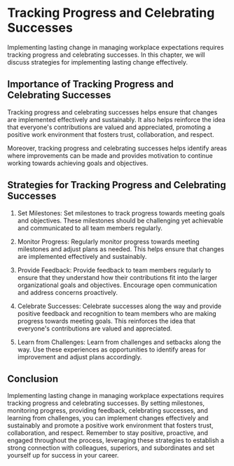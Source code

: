 Tracking Progress and Celebrating Successes
=====================================================================================================

Implementing lasting change in managing workplace expectations requires tracking progress and celebrating successes. In this chapter, we will discuss strategies for implementing lasting change effectively.

Importance of Tracking Progress and Celebrating Successes
---------------------------------------------------------

Tracking progress and celebrating successes helps ensure that changes are implemented effectively and sustainably. It also helps reinforce the idea that everyone's contributions are valued and appreciated, promoting a positive work environment that fosters trust, collaboration, and respect.

Moreover, tracking progress and celebrating successes helps identify areas where improvements can be made and provides motivation to continue working towards achieving goals and objectives.

Strategies for Tracking Progress and Celebrating Successes
----------------------------------------------------------

1. Set Milestones: Set milestones to track progress towards meeting goals and objectives. These milestones should be challenging yet achievable and communicated to all team members regularly.

2. Monitor Progress: Regularly monitor progress towards meeting milestones and adjust plans as needed. This helps ensure that changes are implemented effectively and sustainably.

3. Provide Feedback: Provide feedback to team members regularly to ensure that they understand how their contributions fit into the larger organizational goals and objectives. Encourage open communication and address concerns proactively.

4. Celebrate Successes: Celebrate successes along the way and provide positive feedback and recognition to team members who are making progress towards meeting goals. This reinforces the idea that everyone's contributions are valued and appreciated.

5. Learn from Challenges: Learn from challenges and setbacks along the way. Use these experiences as opportunities to identify areas for improvement and adjust plans accordingly.

Conclusion
----------

Implementing lasting change in managing workplace expectations requires tracking progress and celebrating successes. By setting milestones, monitoring progress, providing feedback, celebrating successes, and learning from challenges, you can implement changes effectively and sustainably and promote a positive work environment that fosters trust, collaboration, and respect. Remember to stay positive, proactive, and engaged throughout the process, leveraging these strategies to establish a strong connection with colleagues, superiors, and subordinates and set yourself up for success in your career.
